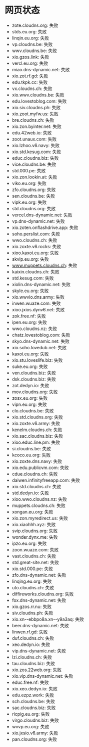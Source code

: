 # 网页状态
- zote.cloudns.org: 失败
- stds.eu.org: 失败
- linqin.eu.org: 失败
- vp.cloudns.be: 失败
- wwv.cloudns.be: 失败
- xio.gzos.link: 失败
- vercl.eu.org: 失败
- miao.dns-dynamic.net: 失败
- xio.zot.rf.gd: 失败
- edu.tkpk.cc: 失败
- vx.cloudns.ch: 失败
- xio.wwv.cloudns.be: 失败
- edu.lovestoblog.com: 失败
- xio.siv.cloudns.ph: 失败
- xio.zoot.myfw.us: 失败
- bre.cloudns.ch: 失败
- xio.zon.byinter.net: 失败
- edu.42web.io: 失败
- zoot.unaux.com: 失败
- xio.lzhoo.v6.navy: 失败
- xio.std.kesug.com: 失败
- educ.cloudns.biz: 失败
- vice.cloudns.be: 失败
- std.000.pe: 失败
- xio.zon.lookin.at: 失败
- viko.eu.org: 失败
- zfo.cloudns.org: 失败
- sen.cloudns.be: 失败
- vipk.eu.org: 失败
- std.cloudns.org: 失败
- vercel.dns-dynamic.net: 失败
- vp.dns-dynamic.net: 失败
- xio.zoten.onflashdrive.app: 失败
- soho.perslist.com: 失败
- wwo.cloudns.ch: 失败
- xio.zoxte.v6.rocks: 失败
- xioo.kaxoi.eu.org: 失败
- skvip.eu.org: 失败
- www.muppets.cloudns.ch: 失败
- kaixin.cloudns.ch: 失败
- std.kesug.com: 失败
- xiolin.dns-dynamic.net: 失败
- skyle.eu.org: 失败
- xio.wwvio.dns.army: 失败
- inwen.wuaze.com: 失败
- xioo.jxios.dynv6.net: 失败
- zok.free.nf: 失败
- ipen.eu.org: 失败
- wwo.cloudns.nz: 失败
- chatz.lovestoblog.com: 失败
- skyo.dns-dynamic.net: 失败
- xio.soho.lovedub.net: 失败
- kaxoi.eu.org: 失败
- xio.stu.loveslife.biz: 失败
- suke.eu.org: 失败
- ven.cloudns.biz: 失败
- dsk.cloudns.biz: 失败
- zot.dedyn.io: 失败
- mov.cloudns.org: 失败
- zosx.eu.org: 失败
- vipn.eu.org: 失败
- clo.cloudns.be: 失败
- xio.std.cloudns.org: 失败
- xio.zoxte.v6.army: 失败
- kenelm.cloudns.ch: 失败
- xio.sac.cloudns.biz: 失败
- xioo.educ.line.pm: 失败
- si.cloudns.be: 失败
- kcoco.eu.org: 失败
- xio.zoxte.dns.navy: 失败
- xio.edu.publicvm.com: 失败
- cdue.cloudns.ch: 失败
- daiwen.infinityfreeapp.com: 失败
- xio.std.cloudns.ch: 失败
- std.dedyn.io: 失败
- xioo.wwo.cloudns.nz: 失败
- muppets.cloudns.ch: 失败
- xongan.eu.org: 失败
- xio.zon.myredirect.us: 失败
- xio.xiaohhh.xyz: 失败
- svip.cloudns.org: 失败
- wonder.dynx.me: 失败
- ipzo.eu.org: 失败
- zoon.wuaze.com: 失败
- vast.cloudns.ch: 失败
- std.great-site.net: 失败
- xio.std.000.pe: 失败
- zfo.dns-dynamic.net: 失败
- linqing.eu.org: 失败
- uto.cloudns.ch: 失败
- diffireworks.cloudns.org: 失败
- fox.dns-dynamic.net: 失败
- xio.gzos.rr.nu: 失败
- siv.cloudns.ph: 失败
- xio.xn--ebbpo8a.xn--y9a3aq: 失败
- beer.dns-dynamic.net: 失败
- linwen.rf.gd: 失败
- duf.cloudns.ch: 失败
- xeo.dedyn.io: 失败
- vip.dns-dynamic.net: 失败
- lzi.cloudns.ch: 失败
- tau.cloudns.biz: 失败
- xio.zos.22web.org: 失败
- xio.vip.dns-dynamic.net: 失败
- educ.free.nf: 失败
- xio.xeo.dedyn.io: 失败
- edu.ezpz.work: 失败
- sch.cloudns.be: 失败
- sac.cloudns.biz: 失败
- ricpig.eu.org: 失败
- virgo.cloudns.biz: 失败
- wvvp.eu.org: 失败
- xio.jxsio.v6.army: 失败
- pan.cloudns.org: 失败
